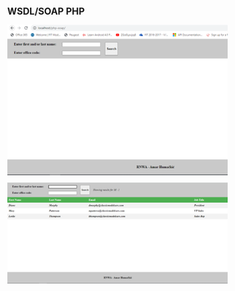 ## WSDL/SOAP PHP ##


![Get All](../readme-images/php-soap1.PNG)


![Get All](../readme-images/php-soap2.PNG)
